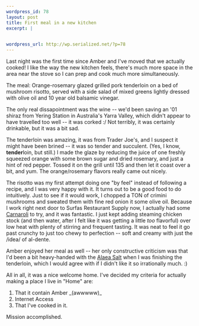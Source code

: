 ```yaml
--- 
wordpress_id: 78
layout: post
title: First meal in a new kitchen
excerpt: |
  

wordpress_url: http://wp.serialized.net/?p=78
---
```

Last night was the first time since Amber and I've moved that we actually cooked! I like the way the new kitchen feels, there's much more space in the area near the stove so I can prep and cook much more simultaneously.

<p>The meal:
Orange-rosemary glazed grilled pork tenderloin on a bed of mushroom risotto, served with a side salad of mixed greens lightly dressed with olive oil and 10 year old balsamic vinegar.</p>

The only real dissapointment was the wine -- we'd been saving an '01 shiraz from Yering Station in Australia's Yarra Valley, which didn't appear to have travelled too well -- it was corked :/ Not terribly, it was certainly drinkable, but it was a bit sad.

The tenderloin was amazing, it was from Trader Joe's, and I suspect it might have been brined -- it was so tender and succulent. (Yes, I know, **tender**loin, but still.) I made the glaze by reducing the juice of one freshly squeezed orange with some brown sugar and dried rosemary, and just a hint of red pepper. Tossed it on the grill until 135 and then let it coast over a bit, and yum. The orange/rosemary flavors really came out nicely.

The risotto was my first attempt doing one "by feel" instead of following a recipe, and I was very happy with it. It turns out to be a good food to do intuitively. Just to see if it would work, I chopped a TON of crimini mushrooms and sweated them with fine red onion it some olive oil.  Because I work right next door to Surfas Restaurant Supply now, I actually had some <a href="https://www.surfasonline.com/products/16897.cfm">Carnaroli</a> to try, and it was fantastic. I just kept adding steaming chicken stock (and then water, after I felt like it was getting a little _too_ flavorful) over low heat with plenty of stirring and frequent tasting. It was neat to feel it go past crunchy to just too chewy to perfection -- soft and creamy with just the /idea/ of al-dente.

Amber enjoyed her meal as well -- her only constructive criticism was that I'd been a bit heavy-handed with the <a href="https://www.surfasonline.com/products/9710.cfm">Alaea Salt</a> when I was finishing the tenderloin, which I would agree with if I didn't like it so irrationally much. :)

All in all, it was a nice welcome home. I've decided my criteria for actually making a place I live in "Home" are:
<ol><li>That it contain Amber _(awwwww)_</li><li>Internet Access</li><li>That I've cooked in it.</li></ol> Mission accomplished.

